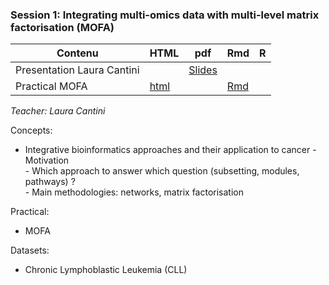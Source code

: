 ### Session 1: Integrating multi-omics data with multi-level matrix factorisation (MOFA)
        
| Contenu | HTML | pdf | Rmd | R |
|--------------------------------------------------|------|------|-----|-----|
| Presentation Laura Cantini |  | [Slides](../../2019/Session2-3/Cantini_DU-Bii_module6.pdf) |  |
| Practical MOFA | [html](../../2019/Session2-3/practical_MOFA.html) |  | [Rmd](../../2020/session1-2/practical_MOFA.Rmd) |

*Teacher: Laura Cantini*

Concepts:

- Integrative bioinformatics approaches and their application to cancer 
       - Motivation  
       - Which approach to answer which question (subsetting, modules, pathways) ?  
       - Main methodologies: networks, matrix factorisation  

Practical:

- MOFA

Datasets:
- Chronic Lymphoblastic Leukemia (CLL)

